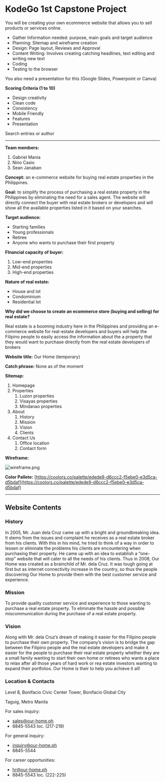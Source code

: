 # KodeGo 1st Capstone Project

You will be creating your own ecommerce website that allows you to sell products or services online.

-   Gather Information needed: purpose, main goals and target audience
-   Planning: Sitemap and wireframe creation
-   Design: Page layout, Reviews and Approval
-   Content Writing: Involves creating catching headlines, text editing and writing new text
-   Coding
-   Testing to the browser

You also need a presentation for this (Google Slides, Powerpoint or Canva)

**Scoring Criteria (1 to 10)**

-   Design creativity
-   Clean code
-   Consistency
-   Mobile Friendly
-   Features
-   Presentation

Search entries or author

---

**Team members:**

1. Gabriel Mania
2. Nino Casio
3. Sean Janaban

**Concept:** an e-commerce website for buying real estate properties in the Philippines.

**Goal:** to simplify the process of purchasing a real estate property in the Philippines by eliminating the need for a sales agent. The website will directly connect the buyer with real estate brokers or developers and will show all the available properties listed in it based on your searches.

**Target audience:**

-   Starting families
-   Young professionals
-   Retiree
-   Anyone who wants to purchase their first property

**FInancial capacity of buyer:**

1. Low-end properties
2. Mid-end properties
3. High-end properties

**Nature of real estate:**

-   House and lot
-   Condominium
-   Residential lot

**Why did we choose to create an ecommerce store (buying and selling) for real estate?**

Real estate is a booming industry here in the Philippines and providing an e-commerce website for real-estate developers and buyers will help the Filipino people to easily access the information about the a property that they would want to purchase directly from the real estate developers of brokers

**Website title:** Our Home (temporary)

**Catch phrase:** None as of the moment

**Sitemap:**

1. Homepage
2. Properties
    1. Luzon properties
    2. Visayas properties
    3. Mindanao properties
3. About
    1. History
    2. Mission
    3. Vision
    4. Clients
4. Contact Us
    1. Office location
    2. Contact form

**Wireframe:**

![wireframe.png](https://s3-us-west-2.amazonaws.com/secure.notion-static.com/b4c2f842-81f7-4d9e-be1e-f203a028aaab/wireframe.png)

**Color Pallete:** [https://coolors.co/palette/edede9-d6ccc2-f5ebe0-e3d5ca-d5bdaf](https://coolors.co/palette/edede9-d6ccc2-f5ebe0-e3d5ca-d5bdaf)

---

## Website Contents

### History

In 2005, Mr. Juan dela Cruz came up with a bright and groundbreaking idea. It stems from the issues and complaint he receives as a real estate broker from his clients. With this in his mind, he tried to think of a way in order to lessen or eliminate the problems his clients are encountering when purchasing their property. He came up with an idea to establish a “one-stop” website that will cater to all the needs of his clients. Thus in 2008, Our Home was created as a brainchild of Mr. dela Cruz. It was tough going at first but as internet connectivity increase in the country, so thus the people discovering Our Home to provide them with the best customer service and experience.

### Mission

To provide quality customer service and experience to those wanting to purchase a real estate property. To eliminate the hassle and possible miscommunication during the purchase of a real estate property.

### Vision

Along with Mr. dela Cruz’s dream of making it easier for the Filipino people to purchase their own property. The company’s vision is to bridge the gap between the Filipino people and the real estate developers and make it easier for the people to purchase their real estate property whether they are a small family wanting to start their own home or retirees who wants a place to relax after all those years of hard work or rea estate investors wanting to expand their portfolios. Our Home is their to help you achieve it all!

### Location & Contacts

Level 8, Bonifacio Civic Center Tower, Bonifacio Global City

Taguig, Metro Manila

For sales inquiry:

-   sales@our-home.ph
-   8845-5543 loc. (217-219)

For general inquiry:

-   inquiry@our-home.ph
-   8845-5544

For career opportunities:

-   hr@our-home.ph
-   8845-5543 loc. (222-225)
